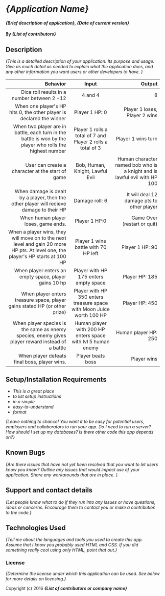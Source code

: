 # _{Application Name}_

#### _{Brief description of application}, {Date of current version}_

#### By _**{List of contributors}**_

## Description

_{This is a detailed description of your application. Its purpose and usage.  Give as much detail as needed to explain what the application does, and any other information you want users or other developers to have. }_

|   Behavior    |   Input     |     Output    |
|--------------:|:-----------:|--------------:|
|Dice roll results in a number between 2 -12| 4 and 4 | 8 |
|When one player's HP hits 0, the other player is declared the winner| Player 1 HP: 0 | Player 1 loses, Player 2 wins|
|When two player are in battle, each turn in the battle is won by the player who rolls the highest number| Player 1 rolls a total of 7 and Player 2 rolls a total of 3| Player 1 wins turn |
|User can create a character at the start of game| Bob, Human, Knight, Lawful Evil| Human character named bob who is a knight and is lawful evil with HP 100|
|When damage is dealt by a player, then the other player will recieve damage to their HP| Damage roll: 6| It will deal 12 damage pts to other player | 
|When human player loses, game ends. |Player 1 HP:0 |Game Over (restart or quit)|
|When a player wins, they will move on to the next level and gain 20 more HP pts. At level one, the player's HP starts at 100 HP| Player 1 wins battle with 70 HP left| Player 1 HP: 90 |
|When player enters an empty space, player gains 10 hp |Player with HP 175 enters empty space |Player HP: 185 |
|When player enters treasure space, player gains stated HP (or other prize)| Player with HP 350 enters treasure space with Moon Juice worth 100 HP |Player HP: 450 |
|When player species is the same as enemy species, enemy gives player reward instead of a battle |Human player with 200 HP enters space with lvl 5 human enemy | Human player HP: 250|
|When player defeats final boss, player wins.| Player beats boss| Player wins|





## Setup/Installation Requirements

* _This is a great place_
* _to list setup instructions_
* _in a simple_
* _easy-to-understand_
* _format_

_{Leave nothing to chance! You want it to be easy for potential users, employers and collaborators to run your app. Do I need to run a server? How should I set up my databases? Is there other code this app depends on?}_

## Known Bugs

_{Are there issues that have not yet been resolved that you want to let users know you know?  Outline any issues that would impact use of your application.  Share any workarounds that are in place. }_

## Support and contact details

_{Let people know what to do if they run into any issues or have questions, ideas or concerns.  Encourage them to contact you or make a contribution to the code.}_

## Technologies Used

_{Tell me about the languages and tools you used to create this app. Assume that I know you probably used HTML and CSS. If you did something really cool using only HTML, point that out.}_

### License

*{Determine the license under which this application can be used.  See below for more details on licensing.}*

Copyright (c) 2016 **_{List of contributors or company name}_**
